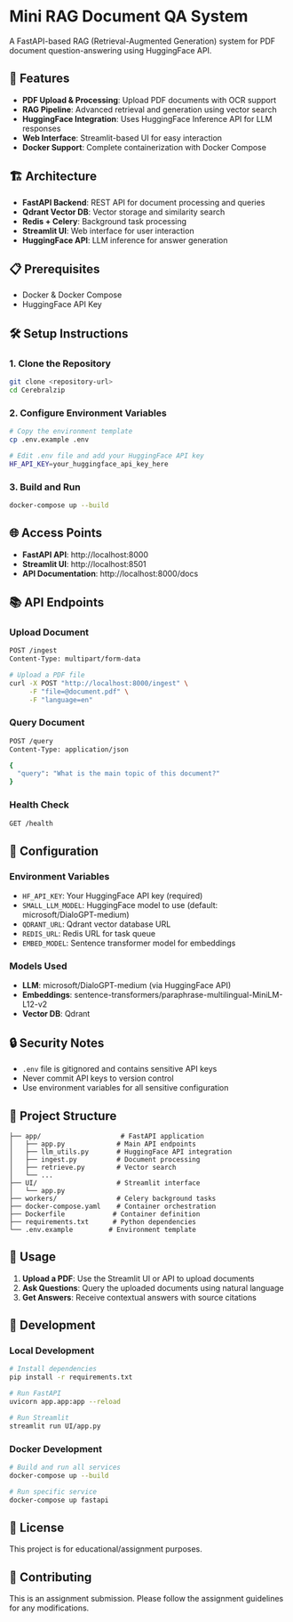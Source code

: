 # Mini RAG Document QA System

A FastAPI-based RAG (Retrieval-Augmented Generation) system for PDF document question-answering using HuggingFace API.

## 🚀 Features

- **PDF Upload & Processing**: Upload PDF documents with OCR support
- **RAG Pipeline**: Advanced retrieval and generation using vector search
- **HuggingFace Integration**: Uses HuggingFace Inference API for LLM responses
- **Web Interface**: Streamlit-based UI for easy interaction
- **Docker Support**: Complete containerization with Docker Compose

## 🏗️ Architecture

- **FastAPI Backend**: REST API for document processing and queries
- **Qdrant Vector DB**: Vector storage and similarity search
- **Redis + Celery**: Background task processing
- **Streamlit UI**: Web interface for user interaction
- **HuggingFace API**: LLM inference for answer generation

## 📋 Prerequisites

- Docker & Docker Compose
- HuggingFace API Key

## 🛠️ Setup Instructions

### 1. Clone the Repository
```bash
git clone <repository-url>
cd Cerebralzip
```

### 2. Configure Environment Variables
```bash
# Copy the environment template
cp .env.example .env

# Edit .env file and add your HuggingFace API key
HF_API_KEY=your_huggingface_api_key_here
```

### 3. Build and Run
```bash
docker-compose up --build
```

## 🌐 Access Points

- **FastAPI API**: http://localhost:8000
- **Streamlit UI**: http://localhost:8501
- **API Documentation**: http://localhost:8000/docs

## 📚 API Endpoints

### Upload Document
```bash
POST /ingest
Content-Type: multipart/form-data

# Upload a PDF file
curl -X POST "http://localhost:8000/ingest" \
     -F "file=@document.pdf" \
     -F "language=en"
```

### Query Document
```bash
POST /query
Content-Type: application/json

{
  "query": "What is the main topic of this document?"
}
```

### Health Check
```bash
GET /health
```

## 🔧 Configuration

### Environment Variables
- `HF_API_KEY`: Your HuggingFace API key (required)
- `SMALL_LLM_MODEL`: HuggingFace model to use (default: microsoft/DialoGPT-medium)
- `QDRANT_URL`: Qdrant vector database URL
- `REDIS_URL`: Redis URL for task queue
- `EMBED_MODEL`: Sentence transformer model for embeddings

### Models Used
- **LLM**: microsoft/DialoGPT-medium (via HuggingFace API)
- **Embeddings**: sentence-transformers/paraphrase-multilingual-MiniLM-L12-v2
- **Vector DB**: Qdrant

## 🔒 Security Notes

- `.env` file is gitignored and contains sensitive API keys
- Never commit API keys to version control
- Use environment variables for all sensitive configuration

## 📁 Project Structure

```
├── app/                    # FastAPI application
│   ├── app.py             # Main API endpoints
│   ├── llm_utils.py       # HuggingFace API integration
│   ├── ingest.py          # Document processing
│   ├── retrieve.py        # Vector search
│   └── ...
├── UI/                    # Streamlit interface
│   └── app.py
├── workers/               # Celery background tasks
├── docker-compose.yaml    # Container orchestration
├── Dockerfile            # Container definition
├── requirements.txt      # Python dependencies
└── .env.example         # Environment template
```

## 🚀 Usage

1. **Upload a PDF**: Use the Streamlit UI or API to upload documents
2. **Ask Questions**: Query the uploaded documents using natural language
3. **Get Answers**: Receive contextual answers with source citations

## 🔧 Development

### Local Development
```bash
# Install dependencies
pip install -r requirements.txt

# Run FastAPI
uvicorn app.app:app --reload

# Run Streamlit
streamlit run UI/app.py
```

### Docker Development
```bash
# Build and run all services
docker-compose up --build

# Run specific service
docker-compose up fastapi
```

## 📝 License

This project is for educational/assignment purposes.

## 🤝 Contributing

This is an assignment submission. Please follow the assignment guidelines for any modifications.
